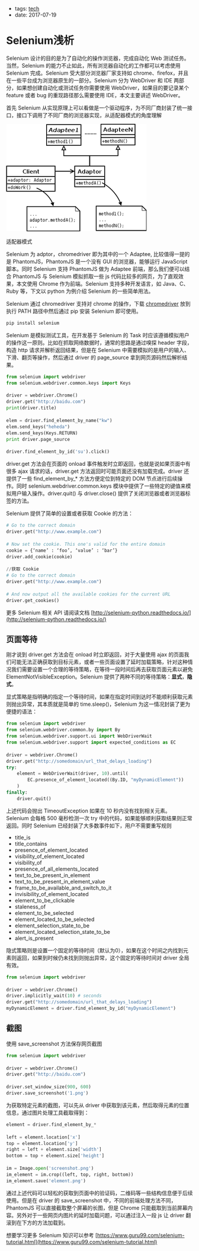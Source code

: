 - tags: [tech](/tags.md#tech)
- date: 2017-07-19

# Selenium浅析

Selenium 设计的目的是为了自动化的操作浏览器，完成自动化 Web 测试任务。当然，Selenium 的能力不止如此，所有浏览器自动化的工作都可以考虑使用 Selenium 完成。Selenium 受大部分浏览器厂家支持如 chrome、firefox，并且在一些平台成为浏览器原生的一部分。Selenium 分为 WebDriver 和 IDE 两部分，如果想创建自动化或测试任务你需要使用 WebDriver，如果目的要记录某个 feature 或者 bug 的重现路径那么需要使用 IDE，本文主要讲述 WebDriver。

首先 Selenium 从实现原理上可以看做是一个驱动程序，为不同厂商封装了统一接口，接口下调用了不同厂商的浏览器实现，从适配器模式的角度理解

![适配器模式](/images/2017-07-19-1.png)

适配器模式

Selenium 为 adptor，chromedriver 即为其中的一个 Adaptee, 比较值得一提的是 PhantomJS，PhantomJS 是一个没有 GUI 的浏览器，能够运行 JavaScript 脚本。同时 Selenium 支持 PhantomJS 做为 Adaptee 前端，那么我们便可以结合 PhantomJS 与 Selenium 模拟抓取一些 js 代码比较多的网页，为了直观效果，本文使用 Chrome 作为前端。Selenium 支持多种开发语言，如 Java、C、Ruby 等，下文以 python 为例介绍 Selenium 的一些简单用法。

Selenium 通过 chromedriver 支持对 chrome 的操作，下载 [chromedriver](https://sites.google.com/a/chromium.org/chromedriver/downloads) 放到执行 PATH 路径中然后通过 pip 安装 Selenium 即可使用。

```bash
pip install selenium

```

Selenium 是模拟测试工具，在开发基于 Selenium 的 Task 时应该遵循模拟用户的操作这一原则。比如在抓取网络数据时，通常的思路是通过嗅探 header 字段，构造 http 请求并解析返回结果，但是在 Selenium 中需要模拟的是用户的输入、下滑、翻页等操作，然后通过 driver 的 page_source 拿到网页源码然后解析结果。

```python
from selenium import webdriver
from selenium.webdriver.common.keys import Keys
 
driver = webdriver.Chrome()
driver.get("http://baidu.com")
print(driver.title)

elem = driver.find_element_by_name("kw")
elem.send_keys("heheda")
elem.send_keys(Keys.RETURN)
print driver.page_source

driver.find_element_by_id('su').click()

```

driver.get 方法会在页面的 onload 事件触发时立即返回，也就是说如果页面中有很多 ajax 请求的话，driver.get 方法返回时可能页面还没有加载完成。driver 还提供了一些 find_element_by_* 方法方便定位到特定的 DOM 节点进行后续操作。同时 selenium.webdriver.common.keys 模块中提供了一些特定的键值来模拟用户输入操作。driver.quit() 与 driver.close() 提供了关闭浏览器或者浏览器标签的方法。

Selenium 提供了简单的设置或者获取 Cookie 的方法：

```python
# Go to the correct domain
driver.get("http://www.example.com")
 
# Now set the cookie. This one's valid for the entire domain
cookie = {‘name’ : ‘foo’, ‘value’ : ‘bar’}
driver.add_cookie(cookie)

//获取 Cookie
# Go to the correct domain
driver.get("http://www.example.com")
 
# And now output all the available cookies for the current URL
driver.get_cookies()

```

更多 Selenium 相关 API 请阅读文档 [http://selenium-python.readthedocs.io/](http://selenium-python.readthedocs.io/)

## 页面等待

刚才说到 driver.get 方法会在 onload 时立即返回，对于大量使用 ajax 的页面我们可能无法正确获取到目标元素，或者一些页面设置了延时加载策略，针对这种情况我们需要设置一个合理的等待策略，在等待一段时间后再去获取页面元素以避免 ElementNotVisibleException。Selenium 提供了两种不同的等待策略：**显式**，**隐式**。

显式策略是指明确的指定一个等待时间，如果在指定时间到达时不能顺利获取元素则抛出异常，其本质就是简单的 time.sleep()，Selenium 为这一情况封装了更为便捷的语法：

```python
from selenium import webdriver
from selenium.webdriver.common.by import By
from selenium.webdriver.support.ui import WebDriverWait
from selenium.webdriver.support import expected_conditions as EC

driver = webdriver.Chrome()
driver.get("http://somedomain/url_that_delays_loading")
try:
    element = WebDriverWait(driver, 10).until(
        EC.presence_of_element_located((By.ID, "myDynamicElement"))
    )
finally:
    driver.quit()

```

上述代码会抛出 TimeoutException 如果在 10 秒内没有找到相关元素。Selenium 会每格 500 毫秒检测一次 try 中的代码，如果能够顺利获取结果则正常返回。同时 Selenium 已经封装了大多数事件如下，用户不需要重写规则

- title_is
- title_contains
- presence_of_element_located
- visibility_of_element_located
- visibility_of
- presence_of_all_elements_located
- text_to_be_present_in_element
- text_to_be_present_in_element_value
- frame_to_be_available_and_switch_to_it
- invisibility_of_element_located
- element_to_be_clickable
- staleness_of
- element_to_be_selected
- element_located_to_be_selected
- element_selection_state_to_be
- element_located_selection_state_to_be
- alert_is_present

隐式策略则是设置一个固定的等待时间（默认为0），如果在这个时间之内找到元素则返回，如果到时候仍未找到则抛出异常，这个固定的等待时间对 driver 全局有效。

```python
from selenium import webdriver

driver = webdriver.Chrome()
driver.implicitly_wait(10) # seconds
driver.get("http://somedomain/url_that_delays_loading")
myDynamicElement = driver.find_element_by_id("myDynamicElement")

```

## 截图

使用 save_screenshot 方法保存网页截图

```python
from selenium import webdriver

driver = webdriver.Chrome()
driver.get("http://baidu.com")

driver.set_window_size(900, 600)
driver.save_screenshot('1.png')

```

为获取特定元素的截图，可以先从 driver 中获取到该元素，然后取得元素的位置信息，通过图片处理工具截取得到：

```python
element = driver.find_element_by_*

left = element.location['x']
top = element.location['y']
right = left + element.size['width']
bottom = top + element.size['height']

im = Image.open('screenshot.png') 
im_element = im.crop((left, top, right, bottom))
im_element.save('element.png')

```

通过上述代码可以轻松的获取到页面中的验证码，二维码等一些结构信息便于后续使用。但是在 driver 的 save_screenshot 中，不同的前端处理方法不同，PhantomJS 可以直接截取整个屏幕的长图，但是 Chrome 只能截取到当前屏幕内容。另外对于一些网页内图片的延时加载问题，可以通过注入一段 js 让 driver 翻滚到在下方的方法加载到。

想要学习更多 Selenium 知识可以参考 [https://www.guru99.com/selenium-tutorial.html](https://www.guru99.com/selenium-tutorial.html)